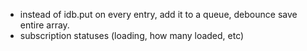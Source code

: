 * instead of idb.put on every entry, add it to a queue, debounce save entire array.
* subscription statuses (loading, how many loaded, etc)
